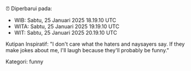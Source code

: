 ⏰ Diperbarui pada:
- WIB: Sabtu, 25 Januari 2025 18.19.10 UTC
- WITA: Sabtu, 25 Januari 2025 19.19.10 UTC
- WIT: Sabtu, 25 Januari 2025 20.19.10 UTC

Kutipan Inspiratif:
"I don't care what the haters and naysayers say. If they make jokes about me, I'll laugh because they'll probably be funny."


Kategori: funny

